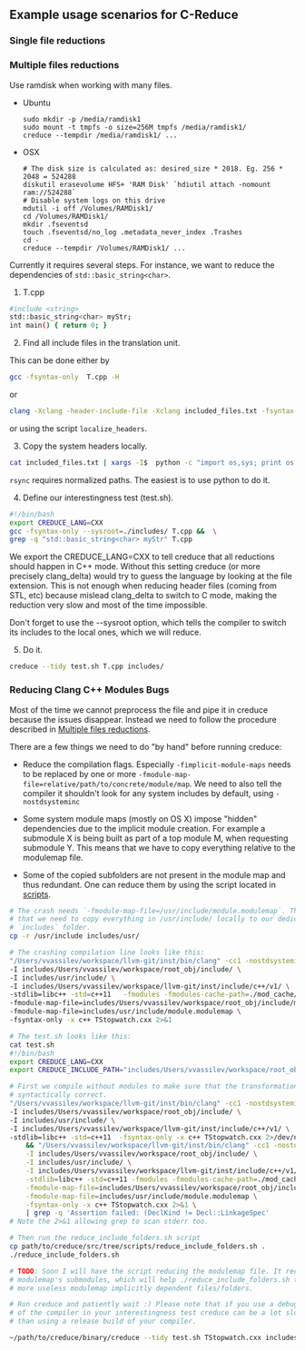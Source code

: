 ## Example usage scenarios for C-Reduce

### Single file reductions

<a name="MultiFileReductions"></a>
### Multiple files reductions

Use ramdisk when working with many files.

  - Ubuntu
     ```
     sudo mkdir -p /media/ramdisk1
     sudo mount -t tmpfs -o size=256M tmpfs /media/ramdisk1/
     creduce --tempdir /media/ramdisk1/ ...

     ```

  - OSX
     ```
     # The disk size is calculated as: desired_size * 2018. Eg. 256 * 2048 = 524288
     diskutil erasevolume HFS+ 'RAM Disk' `hdiutil attach -nomount ram://524288`
     # Disable system logs on this drive
     mdutil -i off /Volumes/RAMDisk1/
     cd /Volumes/RAMDisk1/
     mkdir .fseventsd
     touch .fseventsd/no_log .metadata_never_index .Trashes
     cd -
     creduce --tempdir /Volumes/RAMDisk1/ ...
     ```

Currently it requires several steps. For instance, we want to reduce the
dependencies of `std::basic_string<char>`.

1. T.cpp

```bash
#include <string>
std::basic_string<char> myStr;
int main() { return 0; }
```

2. Find all include files in the translation unit.

This can be done either by
```bash
gcc -fsyntax-only  T.cpp -H
```
or
```bash
clang -Xclang -header-include-file -Xclang included_files.txt -fsyntax-only T.cpp && sed -i.bak '/<command line>/d' included_files.txt
```

or using the script `localize_headers`.

3. Copy the system headers locally.
```bash
cat included_files.txt | xargs -I$  python -c "import os,sys; print os.path.abspath(sys.argv[1])" $ | xargs -I$ rsync -R -L $ includes/
```

`rsync` requires normalized paths. The easiest is to use python to do it.

4. Define our interestingness test (test.sh).

```bash
#!/bin/bash
export CREDUCE_LANG=CXX
gcc -fsyntax-only --sysroot=./includes/ T.cpp &&  \
grep -q "std::basic_string<char> myStr" T.cpp
```

We export the CREDUCE_LANG=CXX to tell creduce that all reductions should happen
in C++ mode. Without this setting creduce (or more precisely clang_delta) would
try to guess the language by looking at the file extension. This is not enough
when reducing header files (coming from STL, etc) because mislead clang_delta to
switch to C mode, making the reduction very slow and most of the time impossible.

Don't forget to use the --sysroot option, which tells the compiler to switch its
includes to the local ones, which we will reduce.

5. Do it.

```bash
creduce --tidy test.sh T.cpp includes/
```

### Reducing Clang C++ Modules Bugs

Most of the time we cannot preprocess the file and pipe it in creduce because
the issues disappear. Instead we need to follow the procedure described in
[Multiple files reductions](#MultiFileReductions).

There are a few things we need to do "by hand" before running creduce:

  * Reduce the compilation flags. Especially `-fimplicit-module-maps` needs to be
replaced by one or more `-fmodule-map-file=relative/path/to/concrete/module/map`.
We need to also tell the compiler it shouldn't look for any system includes by
default, using `-nostdsysteminc`

  * Some system module maps (mostly on OS X) impose "hidden" dependencies due to
the implicit module creation. For example a submodule X is being built as part
of a top module M, when requesting submodule Y. This means that we have to copy
everything relative to the modulemap file.

  * Some of the copied subfolders are not present in the module map and thus
redundant. One can reduce them by using the script located in
[scripts](scripts/reduce_include_folders.sh).

```bash
# The crash needs `-fmodule-map-file=/usr/include/module.modulemap`. This means
# that we need to copy everything in /usr/include/ locally to our dedicated
# `includes` folder.
cp -r /usr/include includes/usr/

# The crashing compilation line looks like this:
"/Users/vvassilev/workspace/llvm-git/inst/bin/clang" -cc1 -nostdsysteminc \
-I includes/Users/vvassilev/workspace/root_obj/include/ \
-I includes/usr/include/ \
-I includes/Users/vvassilev/workspace/llvm-git/inst/include/c++/v1/ \
-stdlib=libc++ -std=c++11   -fmodules -fmodules-cache-path=./mod_cache/ \
-fmodule-map-file=includes/Users/vvassilev/workspace/root_obj/include/module.modulemap \
-fmodule-map-file=includes/usr/include/module.modulemap \
-fsyntax-only -x c++ TStopwatch.cxx 2>&1

# The test.sh looks like this:
cat test.sh
#!/bin/bash
export CREDUCE_LANG=CXX
export CREDUCE_INCLUDE_PATH="includes/Users/vvassilev/workspace/root_obj/include/:includes/usr/include/:includes/Users/vvassilev/workspace/llvm-git/inst/include/c++/v1/"

# First we compile without modules to make sure that the transformation was
# syntactically correct.
"/Users/vvassilev/workspace/llvm-git/inst/bin/clang" -cc1 -nostdsysteminc  \
-I includes/Users/vvassilev/workspace/root_obj/include/ \
-I includes/usr/include/ \
-I includes/Users/vvassilev/workspace/llvm-git/inst/include/c++/v1/ \
-stdlib=libc++ -std=c++11  -fsyntax-only -x c++ TStopwatch.cxx 2>/dev/null \
    && "/Users/vvassilev/workspace/llvm-git/inst/bin/clang" -cc1 -nostdsysteminc \
    -I includes/Users/vvassilev/workspace/root_obj/include/ \
    -I includes/usr/include/ \
    -I includes/Users/vvassilev/workspace/llvm-git/inst/include/c++/v1/ \
    -stdlib=libc++ -std=c++11 -fmodules -fmodules-cache-path=./mod_cache/ \
    -fmodule-map-file=includes/Users/vvassilev/workspace/root_obj/include/module.modulemap \
    -fmodule-map-file=includes/usr/include/module.modulemap \
    -fsyntax-only -x c++ TStopwatch.cxx 2>&1 \
    | grep -q 'Assertion failed: (DeclKind != Decl::LinkageSpec'
# Note the 2>&1 allowing grep to scan stderr too.

# Then run the reduce_include_folders.sh script
cp path/to/creduce/src/tree/scripts/reduce_include_folders.sh .
./reduce_include_folders.sh

# TODO: Soon I will have the script reducing the modulemap file. It reduces
# modulemap's submodules, which will help ./reduce_include_folders.sh to remove
# more useless modulemap implicitly dependent files/folders.

# Run creduce and patiently wait :) Please note that if you use a debug version
# of the compiler in your interestingness test creduce can be a lot slower (~10x)
# than using a release build of your compiler.

~/path/to/creduce/binary/creduce --tidy test.sh TStopwatch.cxx includes/*

```
